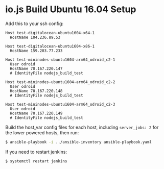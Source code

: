 # io.js Build Ubuntu 16.04 Setup

Add this to your ssh config:

```text
Host test-digitalocean-ubuntu1604-x64-1
  HostName 104.236.89.53

Host test-digitalocean-ubuntu1604-x86-1
  HostName 159.203.77.233

Host test-mininodes-ubuntu1604-arm64_odroid_c2-1
  User odroid
  HostName 70.167.220.147
  # IdentityFile nodejs_build_test

Host test-mininodes-ubuntu1604-arm64_odroid_c2-2
  User odroid
  HostName 70.167.220.148
  # IdentityFile nodejs_build_test

Host test-mininodes-ubuntu1604-arm64_odroid_c2-3
  User odroid
  HostName 70.167.220.149
  # IdentityFile nodejs_build_test
```

Build the host_var config files for each host, including `server_jobs: 2` for the lower powered hosts, then run:

```bash
$ ansible-playbook -i ../ansible-inventory ansible-playbook.yaml
```

If you need to restart jenkins:
```bash
$ systemctl restart jenkins
```
